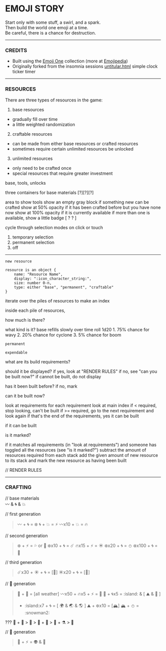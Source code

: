# EMOJI STORY

Start only with some stuff, a swirl, and a spark.  
Then build the world one emoji at a time.  
Be careful, there is a chance for destruction.

---

### CREDITS

- Built using the [Emoji One](http://emojione.com/) collection (more at [Emojipedia](http://emojipedia.org/emoji-one/))
- Originally forked from the insomnia sessions [untitular.html](https://gist.github.com/shuuki/8f5db01e786fecdbc904) simple clock ticker timer

---

### RESOURCES

There are three types of resources in the game:

1. base resources
  - gradually fill over time
  - a little weighted randomization
2. craftable resources
  - can be made from either base resources or crafted resources
  - sometimes require certain unlimited resources be unlocked
3. unlimited resources
  - only need to be crafted once
  - special resources that require greater investment


base, tools, unlocks

three containers for base materials
[?][?][?]

area to show tools
show an empty gray block if something new can be crafted
show at 50% opacity if it has been crafted before but you have none now
show at 100% opacity if it is currently available
if more than one is available, show a little badge
[ ?
  ? ]


cycle through selection modes on click or touch  
1. temporary selection
2. permanent selection
0. off


---



```
new resource

resource is an object {
	name: "Resource Name",
	display: ":icon_character_string:",
	size: number 0-n,
	type: either "base", "permanent", "craftable"
}
```


iterate over the piles of resources to make an index

inside each pile of resources,

how much is there?

what kind is it?
	base
		refills slowly over time
		roll 1d20
			1. 75% chance for wavy
			2. 20% chance for cyclone
			3. 5% chance for boom

	permanent

	expendable

what are its build requirements?




should it be displayed?
	if yes, look at "RENDER RULES"
	if no, see "can you be built now?"
		if cannot be built, do not display

has it been built before?
	if no, mark



can it be built now?

look at requirements
	for each requirement
		look at main index
			if < required, stop looking, can't be built
			if >= required, go to the next requirement and look again
			if that's the end of the requirements, yes it can be built


if it can be built

is it marked?


if it matches all requirements (in "look at requirements")
	and someone has toggled all the resources (see "is it marked?")
		subtract the amount of resources required from each stack
		add the given amount of new resource to its stack
			and mark the new resource as having been built




// RENDER RULES







---

### CRAFTING

// base materials  
:wavy_dash: & :cyclone: & :boom: 

// first generation  
> :wavy_dash: + :cyclone: = :snowflake:
> :cyclone: + :boom: = :zap:
> :wavy_dash:x10 + :boom: = :fire: 

// second generation  
> :snowflake: + :zap: = :sweat_drops: or :dash:
> :snowflake:x10 + :cyclone: = :comet:
> :fire:x15 + :zap: = :sunny:
> :snowflake:x20 + :cyclone: = :snowman:
> :snowflake:x100 + :cyclone: =  :new_moon_with_face:




// third generation  
> :comet:x30 + :sunny: + :cyclone: = [:sunrise:]
> :sunny:x20 + :cyclone: = [:milky_way:]

// :sunrise: generation  
> :new_moon_with_face: + :dash: =  [all weather]
> :wavy_dash:x50 + :fire:x5 + :zap: = :volcano:
> :volcano: + :cyclone:x5 = :island: & [ :mountain: & :sunrise_over_mountains: ]
> + :island:x7 + :cyclone: = [ :earth_africa: & :earth_asia: &  :earth_americas: ]
> :mountain: + :snowflake:x10 = [:mountain_snow:]
> :mountain_snow: + :snowman: = :snowman2:



??? :sunrise_over_mountains: + :chestnut: > :seedling: > :ear_of_rice: + :knife: > :rice: + :alembic: > :sake:


// :milky_way: generation
> :rocket: + :zap: = :alien: & :space_invader:
